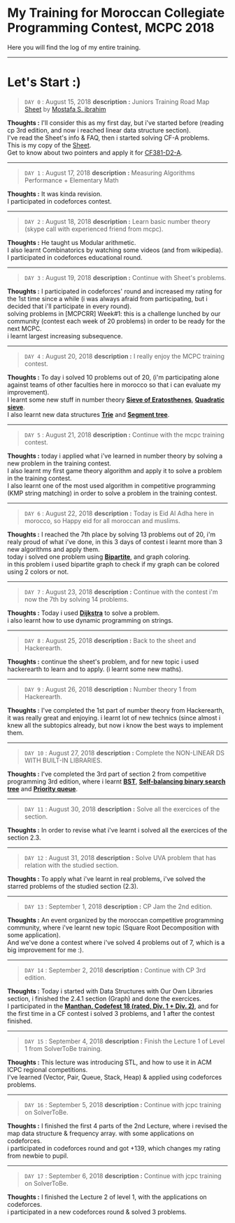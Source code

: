 # My Training for  Moroccan Collegiate Programming Contest, MCPC 2018

Here you will find the log of my entire training.

---

# Let's Start :) 

> `DAY 0` : August 15, 2018
**description :** Juniors Training Road Map [Sheet](http://goo.gl/unDETI) by [Mostafa S. ibrahim](https://sites.google.com/site/mostafasibrahim/)

**Thoughts :** I'll consider this as my first day, but i've started before (reading cp 3rd edition, and now i reached linear data structure section).
\
I've read the Sheet's info & FAQ, then i started solving CF-A problems.
\
This is my copy of the [Sheet](https://docs.google.com/spreadsheets/d/1qXqshJ3dKZpJuw8_fL6NJQuMdYwK5T8K8aUqY_v-_Dw/edit?usp=sharing).
\
Get to know about two pointers and apply it for [CF381-D2-A](http://codeforces.com/contest/381/problem/A).

---

> `DAY 1` : August 17, 2018
**description :** Measuring Algorithms Performance + Elementary Math

**Thoughts :** It was kinda revision.
\
I participated in codeforces contest.

---

> `DAY 2` : August 18, 2018
**description :** Learn basic number theory (skype call with experienced friend from mcpc).

**Thoughts :** He taught us Modular arithmetic.
\
I also learnt Combinatorics by watching some videos (and from wikipedia).
\
I participated in codeforces educational round.

---

> `DAY 3` : August 19, 2018
**description :** Continue with Sheet's problems.

**Thoughts :** I participated in codeforces' round and increased my rating for the 1st time since a while (i was always afraid from participating, but i decided that i'll participate in every round).
\
solving problems in [MCPCRR] Week#1: this is a challenge lunched by our community (contest each week of 20 problems) in order to be ready for the next MCPC.
\
i learnt largest increasing subsequence.

---

> `DAY 4` : August 20, 2018
**description :** I really enjoy the MCPC training contest.

**Thoughts :** To day i solved 10 problems out of 20, (i'm participating alone against teams of other faculties here in morocco so that i can evaluate my improvement).
\
I learnt some new stuff in number theory **[Sieve of Eratosthenes](https://en.wikipedia.org/wiki/Sieve_of_Eratosthenes)**, **[Quadratic sieve](https://en.wikipedia.org/wiki/Quadratic_sieve)**.
\
I also learnt new data structures **[Trie](https://en.wikipedia.org/wiki/Trie)** and **[Segment tree](https://en.wikipedia.org/wiki/Segment_tree)**.

---

> `DAY 5` : August 21, 2018
**description :** Continue with the mcpc training contest.

**Thoughts :** today i applied what i've learned in number theory by solving a new problem in the training contest.
\
I also learnt my first game theory algorithm and apply it to solve a problem in the training contest.
\
I also learnt one of the most used algorithm in competitive programming (KMP string matching) in order to solve a problem in the training contest.

---

> `DAY 6` : August 22, 2018
**description :** Today is Eid Al Adha here in morocco, so Happy eid for all moroccan and muslims.

**Thoughts :** I reached the 7th place by solving 13 problems out of 20, i'm realy proud of what i've done, in this 3 days of contest i learnt more than 3 new algorithms and apply them.
\
today i solved one problem using **[Bipartite](https://en.wikipedia.org/wiki/Bipartite_graph)**, and graph coloring.
\
in this problem i used bipartite graph to check if my graph can be colored using 2 colors or not.

---

> `DAY 7` : August 23, 2018
**description :** Continue with the contest i'm now the 7th by solving 14 problems.

**Thoughts :** Today i used **[Dijkstra](https://en.wikipedia.org/wiki/Dijkstra%27s_algorithm)** to solve a problem.
\
i also learnt how to use dynamic programming on strings.

---

> `DAY 8` : August 25, 2018
**description :** Back to the sheet and Hackerearth.

**Thoughts :** continue the sheet's problem, and for new topic i used hackerearth to learn and to apply. (i learnt some new maths).

---

> `DAY 9` : August 26, 2018
**description :** Number theory 1 from Hackerearth.

**Thoughts :** I've completed the 1st part of number theory from Hackerearth, it was really great and enjoying. i learnt lot of new technics (since almost i knew all the subtopics already, but now i know the best ways to implement them.

---

> `DAY 10` : August 27, 2018
**description :** Complete the NON-LINEAR DS WITH BUILT-IN LIBRARIES.

**Thoughts :** I've completed the 3rd part of section 2 from competitive programming 3rd edition, where i learnt **[BST](https://en.wikipedia.org/wiki/Binary_search_tree)**, **[Self-balancing binary search tree](https://en.wikipedia.org/wiki/Self-balancing_binary_search_tree)** and **[Priority queue](https://en.wikipedia.org/wiki/Priority_queue)**.

---

> `DAY 11` : August 30, 2018
**description :** Solve all the exercices of the section.

**Thoughts :** In order to revise what i've learnt i solved all the exercices of the section 2.3.

---

> `DAY 12` : August 31, 2018
**description :** Solve UVA problem that has relation with the studied section.

**Thoughts :** To apply what i've learnt in real problems, i've solved the starred problems of the studied section (2.3).

---

> `DAY 13` : September 1, 2018
**description :** CP Jam the 2nd edition.

**Thoughts :** An event organized by the moroccan competitive programming community, where i've learnt new topic (Square Root Decomposition with some application).
\
And we've done a contest where i've solved 4 problems out of 7, which is a big improvement for me :).

---

> `DAY 14` : September 2, 2018
**description :** Continue with CP 3rd edition.

**Thoughts :** Today i started with Data Structures with Our Own Libraries section, i finished the 2.4.1 section (Graph) and done the exercices.
\
I participated in the **[Manthan, Codefest 18 (rated, Div. 1 + Div. 2)](http://codeforces.com/contest/1037)**, and for the first time in a CF contest i solved 3 problems, and 1 after the contest finished.

---

> `DAY 15` : September 4, 2018
**description :** Finish the Lecture 1 of Level 1 from SolverToBe training.

**Thoughts :** This lecture was introducing STL, and how to use it in ACM ICPC regional competitions.
\
I've learned (Vector, Pair, Queue, Stack, Heap) & applied using codeforces problems.

---

> `DAY 16` : September 5, 2018
**description :** Continue with jcpc training on SolverToBe.

**Thoughts :** I finished the first 4 parts of the 2nd Lecture, where i revised the map data structure & frequency array. with some applications on codeforces.
\
i participated in codeforces round and got +139, which changes my rating from newbie to pupil.

---

> `DAY 17` : September 6, 2018
**description :** Continue with jcpc training on SolverToBe.

**Thoughts :** I finished the Lecture 2 of level 1, with the applications on codeforces.
\
i participated in a new codeforces round & solved 3 problems.